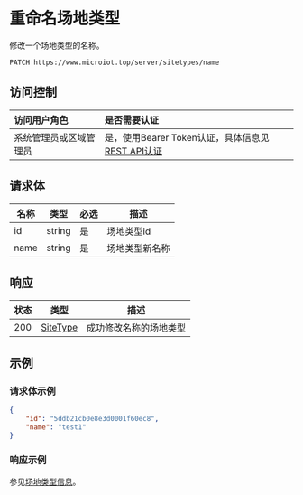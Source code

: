 # 重命名场地类型

修改一个场地类型的名称。

``` HTTP
PATCH https://www.microiot.top/server/sitetypes/name
```
## 访问控制

| 访问用户角色           | 是否需要认证                                 |
| :--------------------- | :------------------------------------------- |
| 系统管理员或区域管理员 | 是，使用Bearer Token认证，具体信息见[REST API认证](../api.md) |


## 请求体

| 名称 | 类型   | 必选 | 描述           |
| ---- | ------ | ---- | -------------- |
| id   | string | 是   | 场地类型id     |
| name | string | 是   | 场地类型新名称 |


## 响应

| 状态 | 类型                                | 描述                   |
| ---- | ----------------------------------- | ---------------------- |
| 200  | [SiteType](addsitetype.md#sitetype) | 成功修改名称的场地类型 |



## 示例

### 请求体示例

``` JSON
{
    "id": "5ddb21cb0e8e3d0001f60ec8",
    "name": "test1"
}
```

### 响应示例

参见[场地类型信息](addsitetype.md#_7)。

